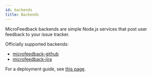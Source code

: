 ```yaml
---
id: backends
title: Backends
---
```


MicroFeedback backends are simple Node.js services that post user
feedback to your issue tracker.

Officially supported backends:

* [microfeedback-github](/backends/microfeedback-github)
* [microfeedback-jira](/backends/microfeedback-jira)

For a deployment guide, see [this page](/getting-started/deployment).
